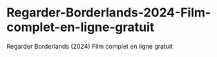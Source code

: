 # Regarder-Borderlands-2024-Film-complet-en-ligne-gratuit
Regarder Borderlands (2024) Film complet en ligne gratuit
